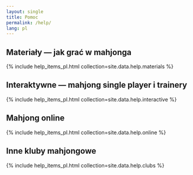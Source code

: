 ```yaml
---
layout: single
title: Pomoc
permalink: /help/
lang: pl
---
```


## Materiały — jak grać w mahjonga
{% include help_items_pl.html collection=site.data.help.materials %}

## Interaktywne — mahjong single player i trainery
{% include help_items_pl.html collection=site.data.help.interactive %}

## Mahjong online
{% include help_items_pl.html collection=site.data.help.online %}

## Inne kluby mahjongowe
{% include help_items_pl.html collection=site.data.help.clubs %}
